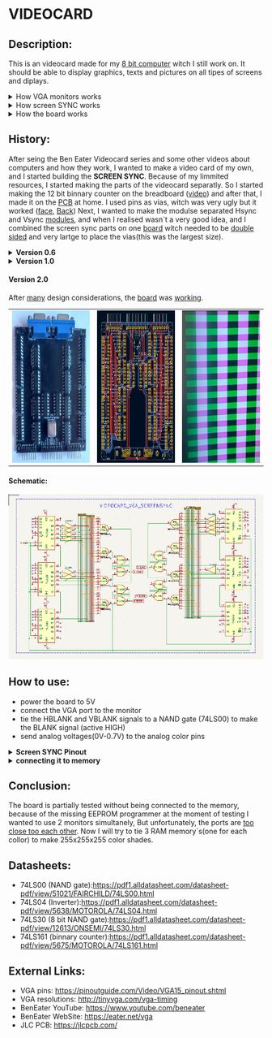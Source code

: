 # VIDEOCARD

## Description:
This is an videocard made for my [8 bit computer]() witch I still work on. It should be able to display graphics, texts and pictures on all tipes of screens and diplays. 

<details> <summary>How VGA monitors works</summary>
<br>
The vga screen works by reciving analog signals between 0 and 0.7V for every collor at specific pixel position to set the separate color intensity of the red,green and blue collors at that pixel. 
Also, to set the screen resolution and speed, 2 aditional SYNC signals are sented at very precise time intervals at the end of every line(HSYNC) and every screen(VSYNC) in witch time, no collor is sent/displayed

## VGA Port Pinout
<table>
  <tr><td>Pin number</td>   <td>Name</td>   <td>Dir</td>    <td>Description</td></tr>
  <tr><td>1</td>            <td>RED</td>    <td>--></td>    <td>Red Video(75 ohm, 0.7V)</td></tr>
  <tr><td>2</td>            <td>GREEN</td>  <td>--></td>    <td>Green Video(75 ohm, 0.7V)</td><tr>
  <tr><td>3</td>            <td>BLUE</td>   <td>--></td>    <td>Blue Video(75 ohm, 0.7V)</td></tr>
  <tr><td>4</td>            <td>RES</td>    <td>   </td>    <td>Reserved</td></tr>
  <tr><td>5</td>            <td>GND</td>    <td>---</td>    <td>Ground</td></tr>
  <tr><td>6</td>            <td>RGND</td>   <td>---</td>    <td>Red Ground</td></tr>
  <tr><td>7</td>            <td>GGND</td>   <td>---</td>    <td>Green Ground</td></tr>
  <tr><td>8</td>            <td>BGND</td>   <td>---</td>    <td>Blue Ground</td></tr>
  <tr><td>9</td>            <td>+5V</td>    <td>--></td>    <td>+5 VDC (optional)</td></tr>
  <tr><td>10</td>           <td>SGND</td>   <td>---</td>    <td>Sync Ground</td></tr>
  <tr><td>11</td>           <td>ID0</td>    <td><--</td>    <td>Monitor ID Bit 0 (optional)</td></tr>
  <tr><td>12</td>           <td>SDA</td>    <td><-></td>    <td>DDC Serial Data Line</td></tr>
  <tr><td>13</td>  <td>HSYNC or CSYNC</td>  <td>--></td>    <td>Horizontal Sync (or Composite Sync)</td></tr>
  <tr><td>14</td>           <td>VSYNC</td>  <td>--></td>    <td>Vertical Sync</td></tr>
  <tr><td>15</td>           <td>SCL</td>    <td><-></td>    <td>DDC Data Clock Line</td></tr>
</table>
<img src="https://github.com/Tonikiller10000/VIDEOCARD/blob/main/VIDEOCARD_Pictures/General/port.png">
Learn more about [VGA pins](https://pinoutguide.com/Video/VGA15_pinout.shtml)
<br>
</details> 


<details> <summary>How screen SYNC works</summary>
<br>
To select the VGA screen resolution and speed, you need to chose one [VGA mode](http://tinyvga.com/vga-timing), and sent the specific signals at the rigth time.
Because of the convenience, I also used the 800x600 px resolution at 60Hz witch uses a 40 MHz pixel frequency. By looking on the timing chart, it\`s seems that the timing can be devided by 4 witch will result in a pixel size of 4 actual pixels on a row at a resolution of 200x600 px but with a clk speed of 10MHz. For the beauty of it, by writing the same pixels collors every 4 rows, the screen can display 200x150 px resolution with a pixel beeing actually 4x4 px. 

### SVGA Signal 800x600 @ 60Hz timing

#### General timing
<table>
  <tr><td>Screen refresh rate   </td><td>60 Hz</td></tr>      
  <tr><td>Vertical refresh      </td><td>37.878787878788 kHz</td></tr>  
  <tr><td>Pixel freq.           </td><td>40.0 MHz</td></tr>   
  <tr><td>Used Pixel freq.      </td><td>10.0 MHz</td></tr>   
</table>

#### Horizontal timing (line)
<table>
  <tr><td>Scanline part</td> <td>Pixels</td> <td>Time [us]</td> <td>Used Pixels</td> <td>Reached Pixel</td> <td>Binnary</td>    </tr>
  <tr><td>Visible area</td>  <td>800</td>    <td>20</td>        <td>200</td>         <td>200</td>           <td>0 1100 1000</td></tr>
  <tr><td>Front porch</td>   <td>40</td>     <td>1</td>         <td>10</td>          <td>210</td>           <td>0 1101 0010</td></tr>
  <tr><td>Sync pulse</td>    <td>128</td>    <td>3.2</td>       <td>32</td>          <td>242</td>           <td>0 1111 0010</td></tr>
  <tr><td>Back porch</td>    <td>88</td>     <td>2.2</td>       <td>22</td>          <td>264</td>           <td>1 0000 1000</td></tr>
  <tr><td>Whole line</td>    <td>1056</td>   <td>26.4</td>      <td>264</td>         <td>   </td>           <td></td>           </tr>
</table>

#### Vertical timing (frame)
<table>
  <tr><td>Frame part</td>   <td>Lines</td> <td>Time [us]</td> <td>Used Lines</td> <td>Reached Line</td> <td>Binnary</td>      </tr>
  <tr><td>Visible area</td> <td>600</td>   <td>15.84</td>     <td>600</td>        <td>600</td>          <td>10 0101 1000</td> </tr>
  <tr><td>Front porch</td>  <td>1</td>     <td>0.0264</td>    <td>1</td>          <td>601</td>          <td>10 0101 1001</td> </tr>
  <tr><td>Sync pulse</td>   <td>4</td>     <td>0.1056</td>    <td>4</td>          <td>605</td>          <td>10 0101 1101</td> </tr>
  <tr><td>Back porch</td>   <td>23</td>    <td>0.6072</td>    <td>23</td>         <td>628</td>          <td>10 0111 0100</td> </tr>
  <tr><td>Whole frame</td>  <td>628</td>   <td>16.5792</td>   <td>628</td>        <td>   </td>          <td></td>             </tr>
</table>

<img src="https://github.com/Tonikiller10000/VIDEOCARD/blob/main/VIDEOCARD_Pictures/General/screen.png">
</details>

<details> <summary>How the board works</summary>
<br>

The videocard has 2x 12bit binnary counter, each made of 3x 4bit binnary counter(74LS161), witch count the displayable row and pixel on that row. The counted value is modified with some inverters(74LS04) at specified bits and outputed to some 8 inputs NAND gates(74LS30) to detect when the counter arrived at some specified numbers. The NAND gates set and reset 4 latches made with other type of NAND gates(74LS00), whose outputs indicate the HSYNC, VSYNC, VBLANK and HBLANK. The SYNC signals are dirrectly sent to the VGA port pins, and the BLANK signals indicate when to sent the collor values and when not to.

</details>



## History:
After seing the Ben Eater Videocard series and some other videos about computers and how they work, I wanted to make a video card of my own, and I started building the <b> SCREEN SYNC</b>. Because of my limmited resources, I started making the parts of the videocard separatly. So I started making the 12 bit binnary counter on the breadboard ([video](https://github.com/Tonikiller10000/VIDEOCARD/blob/main/VIDEOCARD_Pictures/V0.2/ard_clk.mp4)) and after that, I made it on the [PCB](https://github.com/Tonikiller10000/VIDEOCARD/blob/main/VIDEOCARD_Pictures/V0.2/t1.jpeg) at home. I used pins as vias, witch was very ugly but it worked ([face](https://github.com/Tonikiller10000/VIDEOCARD/blob/main/VIDEOCARD_Pictures/V0.2/t3.jpeg), [Back](https://github.com/Tonikiller10000/VIDEOCARD/blob/main/VIDEOCARD_Pictures/V0.2/t2.jpeg))
Next, I wanted to make the modulse separated Hsync and Vsync [modules](https://github.com/Tonikiller10000/VIDEOCARD/blob/main/VIDEOCARD_Pictures/V0.3/t1.jpg), 
and when I realised wasn\`t a very good idea, and I combined the screen sync parts on one [board](https://github.com/Tonikiller10000/VIDEOCARD/blob/main/VIDEOCARD_Pictures/V0.6/s2.jpg) witch needed to be [double sided](https://github.com/Tonikiller10000/VIDEOCARD/blob/main/VIDEOCARD_Pictures/V0.7/t2.jpg) and very lartge to place the vias(this was the largest size). 

<details> <summary><b> Version 0.6 </b></summary>
<br>
<img src="https://github.com/Tonikiller10000/VIDEOCARD/blob/main/VIDEOCARD_Pictures/V0.6/ss.jpg " height = 400 ><br>
So I dont entierly copy the design, I wantd to try making the latches with ne555 instead of NAND gates. Unfortunatly, I found out that the ne555 is not fast enouch for 10MHz and I switched back to the original design. 
</details>

<details> <summary><b> Version 1.0 </b></summary>
<img src="https://github.com/Tonikiller10000/VIDEOCARD/blob/main/VIDEOCARD_Pictures/V1.0/t2.jpg" height = 400 ><br>
Because I couldn\`t place vias at home, I found about [JLC pcb](https://jlcpcb.com/), and I made my first order.    
For this order, I needed to change the software I was working with and I found the open source software KICAD, witch I didn`t know at the time how to fully use with the DRC and other stuff. 
I staied few months to work at it not knowing the wanted final design, and because I was tired and bored of it, I ordered fast without checking it carefully.
When testing, it didn\`t work and after few weeks f break, I saw that the bus was wired again and I ordered it again with a new pin design and a very carefully check.
</details>

#### Version 2.0
After [many](https://github.com/Tonikiller10000/VIDEOCARD/blob/main/VIDEOCARD_Pictures/General/try.png) design considerations, the [board](https://github.com/Tonikiller10000/VIDEOCARD/blob/main/VIDEOCARD_Pictures/V2.0/r8.png) was [working](https://github.com/Tonikiller10000/VIDEOCARD/blob/main/VIDEOCARD_Pictures/General/rez.png).

<table>
  <tr>
    <td><img src="https://github.com/Tonikiller10000/VIDEOCARD/blob/main/VIDEOCARD_Pictures/V2.0/r7.png" height = 300 width= 300 ></td>
    <td><img src="https://github.com/Tonikiller10000/VIDEOCARD/blob/main/VIDEOCARD_Pictures/V2.0/p.png"  height = 300 width= 300 ></td>
    <td><img src="https://github.com/Tonikiller10000/VIDEOCARD/blob/main/VIDEOCARD_Pictures/General/e1.png" height = 300 width= 300 ></td>
  </tr>
</table>

#### Schematic:
<img src="https://github.com/Tonikiller10000/VIDEOCARD/blob/main/VIDEOCARD_Pictures/V2.0/s1.png">


## How to use:
- power the board to 5V
- connect the VGA port to the monitor
- tie the HBLANK and VBLANK signals to a NAND gate (74LS00) to make the BLANK signal (active HIGH)
- send analog voltages(0V-0.7V) to the analog color pins 

<details> <summary><b>Screen SYNC Pinout</b></summary>
<table>
  <tr><td>Pins</td>       <td>Type</td>                     <td>Description</td></tr>
  <tr><td>H0-H7</td>      <td>OUTPUT</td>                   <td>indicate the pixel position on the line (H7 MSB)</td> </tr>
  <tr><td>V0-V7</td>      <td>OUTPUT</td>                   <td>indicate the row position on the screen (V7 MSB)</td> </tr>
  <tr><td>VCC</td>        <td>POWER INPUT</td>              <td>5V POWER INPUT </td> </tr>
  <tr><td>GND</td>        <td>POWER INPUT</td>              <td>0V POWER INPUT </td> </tr>
  <tr><td>CLK</td>        <td>INPUT/OUTPUT</td>             <td>output cristal output if placed (recomanded) or crystal input if not</td>  </tr> 
  <tr><td>CLK4</td>       <td>INPUT</td>                    <td>for cristals with enable pin</td>  </tr>
  <tr><td>VGA1BLUE</td>   <td>ANALOG INPUT (0V-0.7V)</td>  <td> blue ligth intensity of the current pixel on VGA1 monitor</td>  </tr>
  <tr><td>VGA1GREEN</td>  <td>ANALOG INPUT (0V-0.7V)</td>  <td> green ligth intensity of the current pixel on VGA1 monitor</td>  </tr>
  <tr><td>VGA1RED</td>    <td>ANALOG INPUT (0V-0.7V)</td>  <td> red ligth intensity of the current pixel on VGA1 monitor</td>  </tr>
  <tr><td>VGA2BLUE</td>   <td>ANALOG INPUT (0V-0.7V)</td>  <td> blue ligth intensity of the current pixel on VGA2 monitor</td>  </tr>
  <tr><td>VGA2GREEN</td>  <td>ANALOG INPUT (0V-0.7V)</td>  <td> green ligth intensity of the current pixel on VGA2 monitor</td>  </tr>
  <tr><td>VGA2RED</td>    <td>ANALOG INPUT (0V-0.7V)</td>  <td> red ligth intensity of the current pixel on VGA2 monitor</td>  </tr>
  <tr><td>HBLANK</td>     <td>OUTPUT</td>                   <td>LOW if the drawn pixel is in the displayable area of the row</td> </tr>
  <tr><td>VBLANK</td>     <td>OUTPUT</td>                   <td>LOW if the drawn row is in the displayable area of the screen</td> </tr>
</table>
</details>

<details> <summary><b>connecting it to memory</b></summary>
When connected to the 32K EEPROM(AT24C256), the data pins will have each 2 an 680 ohm and an 1.5 Kohm resistors to make [4 voltage points between 0V and 0.7V](https://github.com/Tonikiller10000/VIDEOCARD/blob/main/VIDEOCARD_Pictures/General/vvv.png).
Because of the HIGH display speed, it is possible the aparition of some artifacts on the screen.
To save a picture in the memory, the picture dimmension is reduced to 100x75px, the number of collors and shades is reduced(4 red shades x 4 green shades x 4 blue shades = 64 collor shades) and the picture binnary file is moddified and copied to the EEPROM. Also the enable pin must be LOW to display the picture, and HIGH when the SYNC signals are sent. The HBLANK and VBLANK signals are outputed in a NAND gate (74LS00) witch make the BLANK signal active HIGH, and for the EEPROM it is inverted again by passing again trouth the gate with both inputs tied together.<br> 
Also by connecting a processor, microcontroller or another [processing circuit](https://github.com/Tonikiller10000/VIDEOCARD/blob/main/VIDEOCARD_Pictures/V2.0/r5.jpg), you can make [moving models](https://github.com/Tonikiller10000/VIDEOCARD/blob/main/VIDEOCARD_Pictures/General/e2.png) and dynamic screens.
<table>
  <tr>
    <td><img src="https://github.com/Tonikiller10000/VIDEOCARD/blob/main/VIDEOCARD_Pictures/General/bird.png" height = 300 width= 300 ></td>
    <td><img src="https://github.com/Tonikiller10000/VIDEOCARD/blob/main/VIDEOCARD_Pictures/General/8clo.png" height = 300 width= 300 ></td>
  </tr>
</table>
</details>

## Conclusion:
The board is partially tested without being connected to the memory, because of the missing EEPROM programmer at the moment of testing
I wanted to use 2 monitors simultanely, But unfortunately, the ports are [too close too each other](https://github.com/Tonikiller10000/VIDEOCARD/blob/main/VIDEOCARD_Pictures/V2.0/r4.jpg).
Now I will try to tie 3 RAM memory\`s(one for each collor) to make 255x255x255 color shades.

## Datasheets:
- 74LS00 (NAND gate):https://pdf1.alldatasheet.com/datasheet-pdf/view/51021/FAIRCHILD/74LS00.html
- 74LS04 (Inverter):https://pdf1.alldatasheet.com/datasheet-pdf/view/5638/MOTOROLA/74LS04.html
- 74LS30 (8 bit NAND gate):https://pdf1.alldatasheet.com/datasheet-pdf/view/12613/ONSEMI/74LS30.html
- 74LS161 (binnary counter):https://pdf1.alldatasheet.com/datasheet-pdf/view/5675/MOTOROLA/74LS161.html

## External Links:
- VGA pins: https://pinoutguide.com/Video/VGA15_pinout.shtml
- VGA resolutions: http://tinyvga.com/vga-timing
- BenEater YouTube: https://www.youtube.com/beneater
- BenEater WebSite: https://eater.net/vga
- JLC PCB: https://jlcpcb.com/ 
